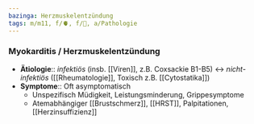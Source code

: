 ```yaml
---
bazinga: Herzmuskelentzündung
tags: m/m11, f/🫀, f/🦠, a/Pathologie
---
```

### Myokarditis / Herzmuskelentzündung
- **Ätiologie**:: *infektiös* (insb. [[Viren]], z.B. Coxsackie B1-B5) ↔ *nicht-infektiös* ([[Rheumatologie]], Toxisch z.B. [[Cytostatika]])
- **Symptome**:: Oft asymptomatisch
	- Unspezifisch Müdigkeit, Leistungsminderung, Grippesymptome
	- Atemabhängiger [[Brustschmerz]], [[HRST]], Palpitationen, [[Herzinsuffizienz]]